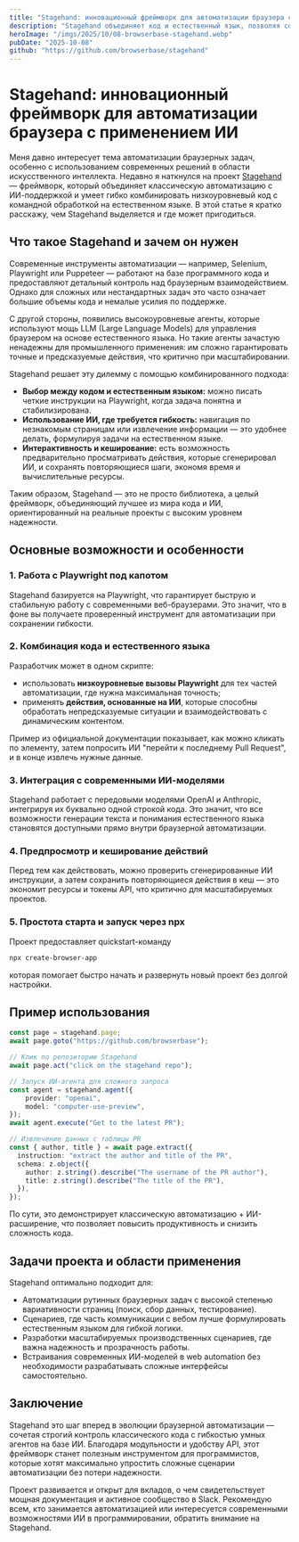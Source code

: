 ```yaml
---
title: "Stagehand: инновационный фреймворк для автоматизации браузера с применением ИИ"
description: "Stagehand объединяет код и естественный язык, позволяя создавать надежные браузерные автоматизации с использованием моделей OpenAI и Anthropic."
heroImage: "/imgs/2025/10/08-browserbase-stagehand.webp"
pubDate: "2025-10-08"
github: "https://github.com/browserbase/stagehand"
---
```


# Stagehand: инновационный фреймворк для автоматизации браузера с применением ИИ

Меня давно интересует тема автоматизации браузерных задач, особенно с использованием современных решений в области искусственного интеллекта. Недавно я наткнулся на проект [Stagehand](https://github.com/browserbase/stagehand) — фреймворк, который объединяет классическую автоматизацию с ИИ-поддержкой и умеет гибко комбинировать низкоуровневый код с командной обработкой на естественном языке. В этой статье я кратко расскажу, чем Stagehand выделяется и где может пригодиться.


## Что такое Stagehand и зачем он нужен

Современные инструменты автоматизации — например, Selenium, Playwright или Puppeteer — работают на базе программного кода и предоставляют детальный контроль над браузерным взаимодействием. Однако для сложных или нестандартных задач это часто означает большие объемы кода и немалые усилия по поддержке.

С другой стороны, появились высокоуровневые агенты, которые используют мощь LLM (Large Language Models) для управления браузером на основе естественного языка. Но такие агенты зачастую ненадежны для промышленного применения: им сложно гарантировать точные и предсказуемые действия, что критично при масштабировании.

Stagehand решает эту дилемму с помощью комбинированного подхода:

- **Выбор между кодом и естественным языком:** можно писать четкие инструкции на Playwright, когда задача понятна и стабилизирована.
- **Использование ИИ, где требуется гибкость:** навигация по незнакомым страницам или извлечение информации — это удобнее делать, формулируя задачи на естественном языке.
- **Интерактивность и кеширование:** есть возможность предварительно просматривать действия, которые сгенерировал ИИ, и сохранять повторяющиеся шаги, экономя время и вычислительные ресурсы.

Таким образом, Stagehand — это не просто библиотека, а целый фреймворк, объединяющий лучшее из мира кода и ИИ, ориентированный на реальные проекты с высоким уровнем надежности.


## Основные возможности и особенности

### 1. Работа с Playwright под капотом

Stagehand базируется на Playwright, что гарантирует быструю и стабильную работу с современными веб-браузерами. Это значит, что в фоне вы получаете проверенный инструмент для автоматизации при сохранении гибкости.

### 2. Комбинация кода и естественного языка

Разработчик может в одном скрипте:

- использовать **низкоуровневые вызовы Playwright** для тех частей автоматизации, где нужна максимальная точность;
- применять **действия, основанные на ИИ**, которые способны обработать непредсказуемые ситуации и взаимодействовать с динамическим контентом.

Пример из официальной документации показывает, как можно кликать по элементу, затем попросить ИИ "перейти к последнему Pull Request", и в конце извлечь нужные данные.

### 3. Интеграция с современными ИИ-моделями

Stagehand работает с передовыми моделями OpenAI и Anthropic, интегрируя их буквально одной строкой кода. Это значит, что все возможности генерации текста и понимания естественного языка становятся доступными прямо внутри браузерной автоматизации.

### 4. Предпросмотр и кеширование действий

Перед тем как действовать, можно проверить сгенерированные ИИ инструкции, а затем сохранить повторяющиеся действия в кеш — это экономит ресурсы и токены API, что критично для масштабируемых проектов.

### 5. Простота старта и запуск через npx

Проект предоставляет quickstart-команду

```bash
npx create-browser-app
```

которая помогает быстро начать и развернуть новый проект без долгой настройки.


## Пример использования

```typescript
const page = stagehand.page;
await page.goto("https://github.com/browserbase");

// Клик по репозиторию Stagehand
await page.act("click on the stagehand repo");

// Запуск ИИ-агента для сложного запроса
const agent = stagehand.agent({
    provider: "openai",
    model: "computer-use-preview",
});
await agent.execute("Get to the latest PR");

// Извлечение данных с таблицы PR
const { author, title } = await page.extract({
  instruction: "extract the author and title of the PR",
  schema: z.object({
    author: z.string().describe("The username of the PR author"),
    title: z.string().describe("The title of the PR"),
  }),
});
```

По сути, это демонстрирует классическую автоматизацию + ИИ-расширение, что позволяет повысить продуктивность и снизить сложность кода.


## Задачи проекта и области применения

Stagehand оптимально подходит для:

- Автоматизации рутинных браузерных задач с высокой степенью вариативности страниц (поиск, сбор данных, тестирование).
- Сценариев, где часть коммуникации с вебом лучше формулировать естественным языком для гибкой логики.
- Разработки масштабируемых производственных сценариев, где важна надежность и прозрачность работы.
- Встраивания современных ИИ-моделей в web automation без необходимости разрабатывать сложные интерфейсы самостоятельно.


## Заключение

Stagehand это шаг вперед в эволюции браузерной автоматизации — сочетая строгий контроль классического кода с гибкостью умных агентов на базе ИИ. Благодаря модульности и удобству API, этот фреймворк станет полезным инструментом для программистов, которые хотят максимально упростить сложные сценарии автоматизации без потери надежности.

Проект развивается и открыт для вкладов, о чем свидетельствует мощная документация и активное сообщество в Slack. Рекомендую всем, кто занимается автоматизацией или интересуется современными возможностями ИИ в программировании, обратить внимание на Stagehand.